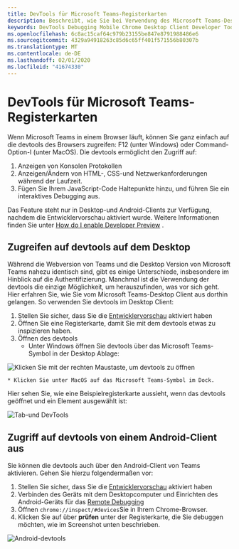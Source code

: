 ```yaml
---
title: DevTools für Microsoft Teams-Registerkarten
description: Beschreibt, wie Sie bei Verwendung des Microsoft Teams-Desktop Clients zum devtools gelangen
keywords: DevTools Debugging Mobile Chrome Desktop Client Developer Tools
ms.openlocfilehash: 6c8ac15caf64c979b23155be847e8791988486e6
ms.sourcegitcommit: 4329a94918263c85d6c65ff401f571556b80307b
ms.translationtype: MT
ms.contentlocale: de-DE
ms.lasthandoff: 02/01/2020
ms.locfileid: "41674330"
---
```

# <a name="devtools-for-microsoft-teams-tabs"></a>DevTools für Microsoft Teams-Registerkarten

Wenn Microsoft Teams in einem Browser läuft, können Sie ganz einfach auf die devtools des Browsers zugreifen: F12 (unter Windows) oder Command-Option-I (unter MacOS). Die devtools ermöglicht den Zugriff auf:

1. Anzeigen von Konsolen Protokollen
1. Anzeigen/Ändern von HTML-, CSS-und Netzwerkanforderungen während der Laufzeit.
1. Fügen Sie Ihrem JavaScript-Code Haltepunkte hinzu, und führen Sie ein interaktives Debugging aus.

Das Feature steht nur in Desktop-und Android-Clients zur Verfügung, nachdem die Entwicklervorschau aktiviert wurde. Weitere Informationen finden Sie unter [How do I enable Developer Preview](~/resources/dev-preview/developer-preview-intro.md) .

## <a name="accessing-devtools-in-the-desktop"></a>Zugreifen auf devtools auf dem Desktop

Während die Webversion von Teams und die Desktop Version von Microsoft Teams nahezu identisch sind, gibt es einige Unterschiede, insbesondere im Hinblick auf die Authentifizierung. Manchmal ist die Verwendung der devtools die einzige Möglichkeit, um herauszufinden, was vor sich geht. Hier erfahren Sie, wie Sie vom Microsoft Teams-Desktop Client aus dorthin gelangen. So verwenden Sie devtools im Desktop Client:

1. Stellen Sie sicher, dass Sie die [Entwicklervorschau](~/resources/dev-preview/developer-preview-intro.md) aktiviert haben
1. Öffnen Sie eine Registerkarte, damit Sie mit dem devtools etwas zu inspizieren haben.
1. Öffnen des devtools
    * Unter Windows öffnen Sie devtools über das Microsoft Teams-Symbol in der Desktop Ablage:

  ![Klicken Sie mit der rechten Maustaste, um devtools zu öffnen](~/assets/images/dev-preview/devtools-right-click.png)

    * Klicken Sie unter MacOS auf das Microsoft Teams-Symbol im Dock.

Hier sehen Sie, wie eine Beispielregisterkarte aussieht, wenn das devtools geöffnet und ein Element ausgewählt ist:

![Tab-und DevTools](~/assets/images/dev-preview/tab-and-devtools.png)

## <a name="accessing-devtools-from-an-android-client"></a>Zugriff auf devtools von einem Android-Client aus

Sie können die devtools auch über den Android-Client von Teams aktivieren. Gehen Sie hierzu folgendermaßen vor:

1. Stellen Sie sicher, dass Sie die [Entwicklervorschau](~/resources/dev-preview/developer-preview-intro.md) aktiviert haben
1. Verbinden des Geräts mit dem Desktopcomputer und Einrichten des Android-Geräts für das [Remote Debugging](https://developers.google.com/web/tools/chrome-devtools/remote-debugging/)
1. Öffnen `chrome://inspect/#devices`Sie in Ihrem Chrome-Browser.
1. Klicken Sie auf über **prüfen** unter der Registerkarte, die Sie debuggen möchten, wie im Screenshot unten beschrieben.

![Android-devtools](~/assets/images/android-devtools.png)
